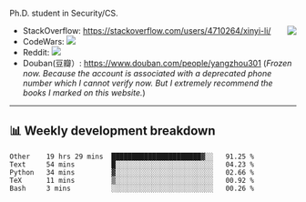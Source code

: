 Ph.D. student in Security/CS.

<img align="right" src="https://github-readme-stats.vercel.app/api?username=li-xin-yi&count_private=true&show_icons=true&hide_title=true&theme=tokyonight" />

- StackOverflow: https://stackoverflow.com/users/4710264/xinyi-li/
- CodeWars: [![](https://www.codewars.com/users/xy-li/badges/micro)](https://www.codewars.com/users/xy-li/)
- Reddit: [![](https://img.shields.io/reddit/user-karma/combined/xy-li?style=social)](https://www.reddit.com/user/xy-li/)
- Douban(豆瓣）: https://www.douban.com/people/yangzhou301  (*Frozen now. Because the account is associated with a deprecated phone number which I cannot verify now. But I extremely recommend the books I marked on this website.*)

---

## 📊 Weekly development breakdown

<!--START_SECTION:waka-->
```text
Other    19 hrs 29 mins  ██████████████████████▓░░   91.25 % 
Text     54 mins         █░░░░░░░░░░░░░░░░░░░░░░░░   04.23 % 
Python   34 mins         ▓░░░░░░░░░░░░░░░░░░░░░░░░   02.66 % 
TeX      11 mins         ▒░░░░░░░░░░░░░░░░░░░░░░░░   00.92 % 
Bash     3 mins          ░░░░░░░░░░░░░░░░░░░░░░░░░   00.26 % 
```
<!--END_SECTION:waka-->

